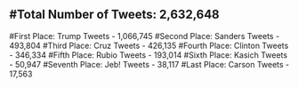 #Total Number of Tweets: 2,632,648 
---
#First Place: Trump Tweets - 1,066,745
#Second Place: Sanders Tweets - 493,804
#Third Place: Cruz Tweets - 426,135
#Fourth Place: Clinton Tweets - 346,334
#Fifth Place: Rubio Tweets - 193,014
#Sixth Place: Kasich Tweets - 50,947
#Seventh Place: Jeb! Tweets - 38,117
#Last Place: Carson Tweets - 17,563
